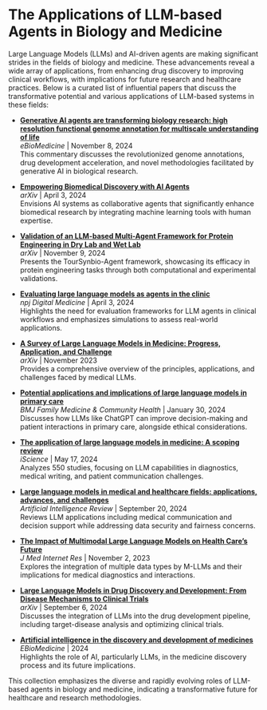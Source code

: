 # The Applications of LLM-based Agents in Biology and Medicine

Large Language Models (LLMs) and AI-driven agents are making significant strides in the fields of biology and medicine. These advancements reveal a wide array of applications, from enhancing drug discovery to improving clinical workflows, with implications for future research and healthcare practices. Below is a curated list of influential papers that discuss the transformative potential and various applications of LLM-based systems in these fields:

- **[Generative AI agents are transforming biology research: high resolution functional genome annotation for multiscale understanding of life](https://www.thelancet.com/journals/ebiom/article/PIIS2352-3964(24)00482-1/fulltext)**  
  *eBioMedicine* | November 8, 2024  
  This commentary discusses the revolutionized genome annotations, drug development acceleration, and novel methodologies facilitated by generative AI in biological research.

- **[Empowering Biomedical Discovery with AI Agents](https://arxiv.org/abs/2404.02831v1)**  
  *arXiv* | April 3, 2024  
  Envisions AI systems as collaborative agents that significantly enhance biomedical research by integrating machine learning tools with human expertise.

- **[Validation of an LLM-based Multi-Agent Framework for Protein Engineering in Dry Lab and Wet Lab](https://arxiv.org/html/2411.06029v1)**  
  *arXiv* | November 9, 2024  
  Presents the TourSynbio-Agent framework, showcasing its efficacy in protein engineering tasks through both computational and experimental validations.

- **[Evaluating large language models as agents in the clinic](https://www.nature.com/articles/s41746-024-01083-y)**  
  *npj Digital Medicine* | April 3, 2024  
  Highlights the need for evaluation frameworks for LLM agents in clinical workflows and emphasizes simulations to assess real-world applications.

- **[A Survey of Large Language Models in Medicine: Progress, Application, and Challenge](https://arxiv.org/abs/2311.05112)**  
  *arXiv* | November 2023  
  Provides a comprehensive overview of the principles, applications, and challenges faced by medical LLMs.

- **[Potential applications and implications of large language models in primary care](https://fmch.bmj.com/content/12/Suppl_1/e002602)**  
  *BMJ Family Medicine & Community Health* | January 30, 2024  
  Discusses how LLMs like ChatGPT can improve decision-making and patient interactions in primary care, alongside ethical considerations.

- **[The application of large language models in medicine: A scoping review](https://www.sciencedirect.com/science/article/abs/pii/S2589004224009350)**  
  *iScience* | May 17, 2024  
  Analyzes 550 studies, focusing on LLM capabilities in diagnostics, medical writing, and patient communication challenges.

- **[Large language models in medical and healthcare fields: applications, advances, and challenges](https://link.springer.com/article/10.1007/s10462-024-10921-0)**  
  *Artificial Intelligence Review* | September 20, 2024  
  Reviews LLM applications including medical communication and decision support while addressing data security and fairness concerns.

- **[The Impact of Multimodal Large Language Models on Health Care’s Future](https://pmc.ncbi.nlm.nih.gov/articles/PMC10654899/)**  
  *J Med Internet Res* | November 2, 2023  
  Explores the integration of multiple data types by M-LLMs and their implications for medical diagnostics and interactions.

- **[Large Language Models in Drug Discovery and Development: From Disease Mechanisms to Clinical Trials](https://arxiv.org/html/2409.04481v1)**  
  *arXiv* | September 6, 2024  
  Discusses the integration of LLMs into the drug development pipeline, including target-disease analysis and optimizing clinical trials.

- **[Artificial intelligence in the discovery and development of medicines](https://www.thelancet.com/pdfs/journals/ebiom/PIIS2352-3964(24)00482-1.pdf)**  
  *EBioMedicine* | 2024  
  Highlights the role of AI, particularly LLMs, in the medicine discovery process and its future implications. 

This collection emphasizes the diverse and rapidly evolving roles of LLM-based agents in biology and medicine, indicating a transformative future for healthcare and research methodologies.